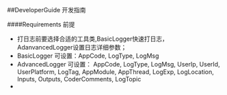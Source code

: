 ##DeveloperGuide 开发指南

####Requirements 前提

- 打日志前要选择合适的工具类,BasicLogger快速打日志，AdanvancedLogger设置日志详细参数；
- BasicLogger 可设置：AppCode,  LogType, LogMsg
- AdvancedLogger 可设置：
      AppCode,  LogType, LogMsg, 
      UserIp, UserId, UserPlatform, LogTag,
      AppModule, AppThread, LogExp, LogLocation,
      Inputs, Outputs, CoderComments, LogTopic
- 



    